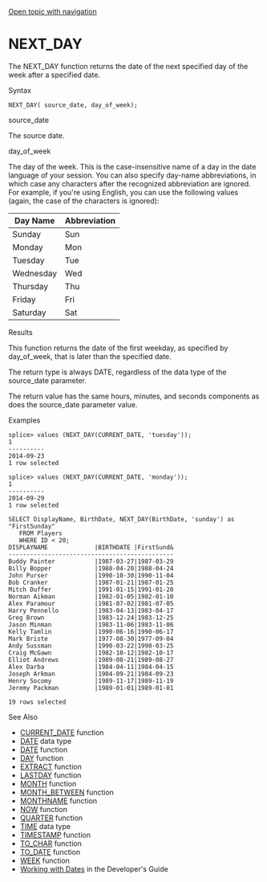 [Open topic with navigation](../../../index.html#Shared/SQLReference/BuiltInFcns/NextDay.html)

[]()NEXT\_DAY
=============

The <span class="CodeFont">NEXT\_DAY</span> function returns the date of the next specified day of the week after a specified date.

Syntax

``` FcnSyntax
NEXT_DAY( source_date, day_of_week);
```

source\_date

The source date.

day\_of\_week

The day of the week. This is the case-insensitive name of a day in the date language of your session. You can also specify day-name abbreviations, in which case any characters after the recognized abbreviation are ignored. For example, if you're using English, you can use the following values (again, the case of the characters is ignored):

| Day Name  | Abbreviation |
|-----------|--------------|
| Sunday    | Sun          |
| Monday    | Mon          |
| Tuesday   | Tue          |
| Wednesday | Wed          |
| Thursday  | Thu          |
| Friday    | Fri          |
| Saturday  | Sat          |

Results

This function returns the date of the first weekday, as specified by <span class="CodeFont">day\_of\_week</span>, that is later than the specified date.

The return type is always <span class="CodeFont">DATE</span>, regardless of the data type of the <span class="CodeFont">source\_date</span> parameter.

The return value has the same hours, minutes, and seconds components as does the <span class="CodeFont">source\_date</span> parameter value.

Examples

``` Example
splice> values (NEXT_DAY(CURRENT_DATE, 'tuesday'));
1 
----------
2014-09-23
1 row selected

splice> values (NEXT_DAY(CURRENT_DATE, 'monday'));
1
----------
2014-09-29
1 row selected

SELECT DisplayName, BirthDate, NEXT_DAY(BirthDate, 'sunday') as "FirstSunday" 
   FROM Players
   WHERE ID < 20;
DISPLAYNAME             |BIRTHDATE |FirstSund&
----------------------------------------------
Buddy Painter           |1987-03-27|1987-03-29
Billy Bopper            |1988-04-20|1988-04-24
John Purser             |1990-10-30|1990-11-04
Bob Cranker             |1987-01-21|1987-01-25
Mitch Duffer            |1991-01-15|1991-01-20
Norman Aikman           |1982-01-05|1982-01-10
Alex Paramour           |1981-07-02|1981-07-05
Harry Pennello          |1983-04-13|1983-04-17
Greg Brown              |1983-12-24|1983-12-25
Jason Minman            |1983-11-06|1983-11-06
Kelly Tamlin            |1990-06-16|1990-06-17
Mark Briste             |1977-08-30|1977-09-04
Andy Sussman            |1990-03-22|1990-03-25
Craig McGawn            |1982-10-12|1982-10-17
Elliot Andrews          |1989-08-21|1989-08-27
Alex Darba              |1984-04-11|1984-04-15
Joseph Arkman           |1984-09-21|1984-09-23
Henry Socomy            |1989-11-17|1989-11-19
Jeremy Packman          |1989-01-01|1989-01-01

19 rows selected
```

See Also

-   [<span class="CodeFont">CURRENT\_DATE</span>](CurrentDate.html) function
-   [<span class="CodeFont">DATE</span>](../DataTypes/Date.html) data type
-   [<span class="CodeFont">DATE</span>](Date.html) function
-   [<span class="CodeFont">DAY</span>](Day.html) function
-   [<span class="CodeFont">EXTRACT</span>](Extract.html) function
-   [<span class="CodeFont">LASTDAY</span>](LastDay.html) function
-   [<span class="CodeFont">MONTH</span>](Month.html) function
-   [<span class="CodeFont">MONTH\_BETWEEN</span>](MonthBetween.html) function
-   [<span class="CodeFont">MONTHNAME</span>](MonthName.html) function
-   [<span class="CodeFont">NOW</span>](Now.html) function
-   [<span class="CodeFont">QUARTER</span>](Quarter.html) function
-   [<span class="CodeFont">TIME</span>](../DataTypes/Time.html) data type
-   [<span class="CodeFont">TIMESTAMP</span>](TimeStamp.html) function
-   [<span class="CodeFont">TO\_CHAR</span>](ToChar.html) function
-   [<span class="CodeFont">TO\_DATE</span>](ToDate.html) function
-   [<span class="CodeFont">WEEK</span>](Week.html) function
-   <span class="ItalicFont">[Working with Dates](../../Developers/Fundamentals/WorkingWithDates.html)</span> in the <span class="ItalicFont">Developer's Guide</span>

 


